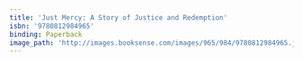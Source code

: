 ```yaml
---
title: 'Just Mercy: A Story of Justice and Redemption'
isbn: '9780812984965'
binding: Paperback
image_path: 'http://images.booksense.com/images/965/984/9780812984965.jpg'
---
```


